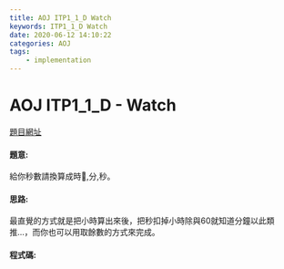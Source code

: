 ```yaml
---
title: AOJ ITP1_1_D Watch
keywords: ITP1_1_D Watch
date: 2020-06-12 14:10:22
categories: AOJ
tags:
    - implementation
---
```

# AOJ ITP1_1_D - Watch
[題目網址](https://onlinejudge.u-aizu.ac.jp/courses/lesson/2/ITP1/1/ITP1_1_D)


#### 題意:
給你秒數請換算成時,分,秒。
<!-- more -->
#### 思路:
最直覺的方式就是把小時算出來後，把秒扣掉小時除與60就知道分鐘以此類推...，而你也可以用取餘數的方式來完成。
#### 程式碼:
<script src="https://gist.github.com/Daviswww/8053e142666cac547834ac8c1e0eaeb0.js"></script>